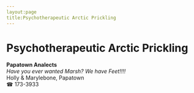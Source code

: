```yaml
---
layout:page
title:Psychotherapeutic Arctic Prickling
---
```

# Psychotherapeutic Arctic Prickling

**Papatown Analects**  
_Have you ever wanted Marsh? We have Feet!!!!_  
Holly & Marylebone, Papatown  
☎ 173-3933



